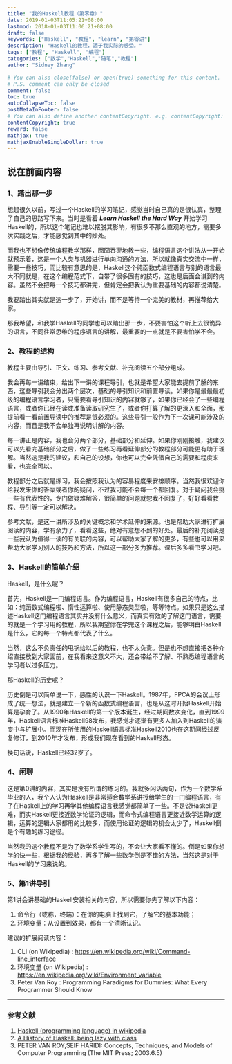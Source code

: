 ```yaml
---
title: "我的Haskell教程（第零章）"
date: 2019-01-03T11:05:21+08:00
lastmod: 2018-01-03T11:06:21+08:00
draft: false
keywords: ["Haskell", "教程", "learn", "第零讲"]
description: "Haskell的教程，源于我实际的感受。"
tags: ["教程", "Haskell", "编程"]
categories: ["数学","Haskell","随笔","教程"]
author: "Sidney Zhang"

# You can also close(false) or open(true) something for this content.
# P.S. comment can only be closed
comment: false
toc: true
autoCollapseToc: false
postMetaInFooter: false
# You can also define another contentCopyright. e.g. contentCopyright: "This is another copyright."
contentCopyright: true
reward: false
mathjax: true
mathjaxEnableSingleDollar: true
---
```



## 说在前面内容

### 1、踏出那一步

想起很久以前，写过一个Haskell的学习笔记，感觉当时自己真的是很认真，整理了自己的思路写下来。当时是看着 ***Learn Haskell the Hard Way*** 开始学习Haskell的，所以这个笔记也难以摆脱其影响，有很多不那么直观的地方，需要多次实践之后，才能感觉到其中的妙处。

而我也不想像传统编程教学那样，囫囵吞枣地教一些，编程语言这个讲法从一开始就预示着，这是一个人类与机器进行单向沟通的方法，所以就像真实交流中一样，需要一些技巧，而比较有意思的是，Haskell这个纯函数式编程语言与别的语言最大不同就是，在这个编程范式下，自带了很多固有的技巧，这也是后面会讲到的内容。虽然不会把每一个技巧都讲完，但肯定会把我认为重要基础的内容都说清楚。

我要踏出其实就是这一步了，开始讲，而不是等待一个完美的教材，再推荐给大家。

那我希望，和我学Haskell的同学也可以踏出那一步，不要害怕这个听上去很诡异的语言，不同往常思维的程序语言的讲解，最重要的一点就是不要害怕学不会。

### 2、教程的结构

教程主要由导引、正文、练习、参考文献、补充阅读五个部分组成。

我会再每一讲结束，给出下一讲的课程导引，也就是希望大家能去提前了解的东西，这些导引我会分出两个层次，基础的导引知识和前置导读。如果你是最最最初级的编程语言学习者，只需要看导引知识的内容就够了，如果你已经会了一些编程语言，或者你已经在读或准备读取研究生了，或者你打算了解的更深入和全面，那提前看一看前置导读中的推荐是很必须的。这些导引一般作为下一次课可能涉及的内容，而且是我不会单独再说明讲解的内容。

每一讲正是内容，我也会分两个部分，基础部分和延伸。如果你刚刚接触，我建议可以先看完基础部分之后，做了一些练习再看延伸部分的教程部分可能更有助于理解。当然这是我的建议，和自己的设想，你也可以完全凭借自己的需要和程度来看，也完全可以。

教程部分之后就是练习，我会按照我认为的容易程度来安排顺序。当然我很欢迎你给我发来你的答案或者你的疑问，不过我可能不会每一个都回复。对于疑问我会挑一些有代表性的，专门做疑难解答，很简单的问题就恕我不回复了，好好看看教程、导引等一定可以解决。

参考文献，是这一讲所涉及的关键概念和学术延伸的来源。也是帮助大家进行扩展阅读的内容，学有余力了，看看这些，绝对有意想不到的好处。最后的补充阅读是一些我认为值得一读的有关联的内容，可以帮助大家了解的更多，有些也可以用来帮助大家学习别人的技巧和方法，所以这一部分多为推荐。课后多多看书学习吧。

### 3、Haskell的简单介绍

Haskell，是什么呢？

首先，Haskell是一门编程语言。作为编程语言，Haskell有很多自己的特点，比如：纯函数式编程啦、惰性运算啦、使用静态类型啦，等等特点。如果只是这么描述Haskell这门编程语言其实并没有什么意义，而真实有效的了解这门语言，需要的就是一个学习用的教程，所以我期望你在学完这个课程之后，能够明白Haskell是什么，它的每一个特点都代表了什么。

当然，这么不负责任的甩锅给以后的教程，也不太负责。但是也不想直接把各种介绍直接放到大家面前，在我看来这意义不大，还会带给不了解、不熟悉编程语言的学习者以过多压力。

那Haskell的历史呢？

历史倒是可以简单说一下，感性的认识一下Haskell。1987年，FPCA的会议上形成了统一想法，就是建立一个新的函数式编程语言，也是从这时开始Haskell开始算是孕育了。从1990年Haskell的第一个版本诞生，经过期间数次变化，直到1999年，Haskell语言标准Haskell98发布，我感觉才逐渐有更多人加入到Haskell的演变中与扩展中。而现在所使用的Haskell语言标准Haskell2010也在这期间经过反复修订，到2010年才发布，形成我们现在看到的Haskell形态。

换句话说，Haskell已经32岁了。

### 4、闲聊

这是第0讲的内容，其实是没有所谓的练习的。我就多闲话两句，作为一个数学系毕业的人，我个人认为Haskell是非常适合数学系讲授给学生的一门编程语言，有了在Haskell上的学习再学其他编程语言我感觉都简单了一些。不是说Haskell更难，而实Haskell更接近数学论证的逻辑，而命令式编程语言更接近数学运算的逻辑，运算的逻辑大家都用的比较多，而使用论证的逻辑的机会太少了，Haskell倒是个有趣的练习途径。

当然我的这个教程不是为了数学系学生写的，不会让大家看不懂的。倒是如果你想学的快一些，根据我的经验，再多了解一些数学倒是不错的方法，当然这是对于Haskell的学习来说的。

### 5、第1讲导引

第1讲会讲基础的Haskell安装相关的内容，所以需要你先了解以下内容：

1. 命令行（或称，终端）：在你的电脑上找到它，了解它的基本功能；
2. 环境变量：从设置到效果，都有一个清晰认识。

建议的扩展阅读内容：

1. CLI (on Wikipedia) : https://en.wikipedia.org/wiki/Command-line_interface
2. 环境变量 (on Wikipedia) : https://en.wikipedia.org/wiki/Environment_variable
3. Peter Van Roy : Programming Paradigms for Dummies: What Every Programmer Should Know 

******

### 参考文献

1. [Haskell (programming language) in wikipedia](https://en.wikipedia.org/wiki/Haskell_(programming_language))
2. [A History of Haskell: being lazy with class](https://www.microsoft.com/en-us/research/publication/a-history-of-haskell-being-lazy-with-class/?from=http%3A%2F%2Fresearch.microsoft.com%2F~simonpj%2Fpapers%2Fhistory-of-haskell%2Findex.htm)
3. PETER VAN ROY,SEIF HARIDI: Concepts, Techniques, and Models of Computer Programming (The MIT Press; 2003.6.5)